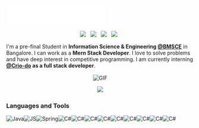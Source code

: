 
[<img src="https://raw.githubusercontent.com/amanjainn/amanjainn/master/screedbot.gif" alt="👋 Hi there! I'm (Aman111|nd Li)|https://aman.li)" title="👋 Hi there! I'm (Aman(111|nd Li)|https://aman.li)"/>](https://aman.li/)

<p align='center'>
   <a href="https://www.linkedin.com/in//"><img height="30" src="https://howtowritebetter.net/wp-content/uploads/2015/11/HTWB-LinkedIn.jpg"></a>&nbsp;&nbsp;
<a href="https://twitter.com/aman_jainnnn"><img height="30" src="https://cdn3.iconfinder.com/data/icons/sketchy-2/256/social_media_icons_elance_2-05.png"></a>&nbsp;&nbsp;
<a href="https://www.facebook.com/amanhenry"><img height="30" src="https://encrypted-tbn0.gstatic.com/images?q=tbn:ANd9GcTsteaGC9HX2M0Q-9T3LQH3Zb8nRw3wvBFEbA&usqp=CAU"></a>&nbsp;&nbsp;
 <a href="https://www.instagram.com/aman.jainnnn"><img height="30" src=https://www.freedomfcu.org/components/uploads/2020/06/Instagram-icon.png"></a>&nbsp;&nbsp;
 </p>

I'm a pre-final Student in **Information Science & Engineering [@BMSCE](https://www.bmsce.ac.in)** in Bangalore. I can work as a **Mern Stack Developer**. I love to solve problems and have deep interest in competitive programming. I am currently interning **[@Crio-do](https://www.crio.do/) as a full stack developer**.

<p align="center">
<img align="center" alt="GIF" src="https://media1.tenor.com/images/5eb5f52888234b0329eba8f08a857af1/tenor.gif?itemid=18667654" />
</p>

<p align="center">
  <img alig src="https://github-profile-trophy.vercel.app/?username=amanjainn&column=6&rank=SSS,SS,S,AAA,AA,A,B,C" />
</p>


### Languages and Tools

<img align="left" src="https://simpleicons.org/icons/java.svg" alt="Java" height="40px" />
<img align="left" src="https://simpleicons.org/icons/javascript.svg" alt="JS" height="40px" />
<img align="left" src="https://simpleicons.org/icons/cplusplus.svg" alt="Spring" height="40px" />
<img align="left" src="https://simpleicons.org/icons/c.svg" alt="C#" height="40px" />
<img align="left" src="https://simpleicons.org/icons/react.svg" alt="C#" height="40px" />
<img align="left" src="https://simpleicons.org/icons/node-dot-js.svg" alt="C#" height="40px" />
<img align="left" src="https://simpleicons.org/icons/html5.svg" alt="C#" height="40px" />
<img align="left" src="https://simpleicons.org/icons/css3.svg" alt="C#" height="40px" />
<img align="left" src="https://simpleicons.org/icons/mysql.svg" alt="C#" height="40px" />
<img align="left" src="https://simpleicons.org/icons/mongodb.svg" alt="C#" height="40px" />
<img align="left" src="https://simpleicons.org/icons/git.svg" alt="C#" height="40px" />
<img align="left" src="https://simpleicons.org/icons/firebase.svg" alt="C#" height="40px" />


<br />
<br />
<br />

```
